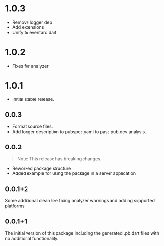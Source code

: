 # 1.0.3
* Remove logger dep
* Add extensions
* Unify to eventarc.dart

# 1.0.2
* Fixes for analyzer

# 1.0.1
* Initial stable release.

## 0.0.3

- Format source files.
- Add longer description to pubspec.yaml to pass pub.dev analysis.

## 0.0.2

> Note: This release has breaking changes.

- Reworked package structure
- Added example for using the package in a server application

## 0.0.1+2

Some additional clean like fixing analyzer warnings and adding supported platforms

## 0.0.1+1

The initial version of this package including the generated .pb.dart files with no additional functionality.
